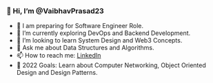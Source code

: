 ### 👋 Hi, I’m @VaibhavPrasad23

- 🔭 I am preparing for Software Engineer Role.
- 🌱 I’m currently exploring DevOps and Backend Development.
- 👀 I’m looking to learn System Design and Web3 Concepts.
- 💬 Ask me about Data Structures and Algorithms.
- 📫 How to reach me: [LinkedIn](https://www.linkedin.com/in/vaibhavprasad23/)
- 🥅 2022 Goals: Learn about Computer Networking, Object Oriented Design and Design Patterns.


<!---
VaibhavPrasad23/VaibhavPrasad23 is a ✨ special ✨ repository because its `README.md` (this file) appears on your GitHub profile.
You can click the Preview link to take a look at your changes.
--->
